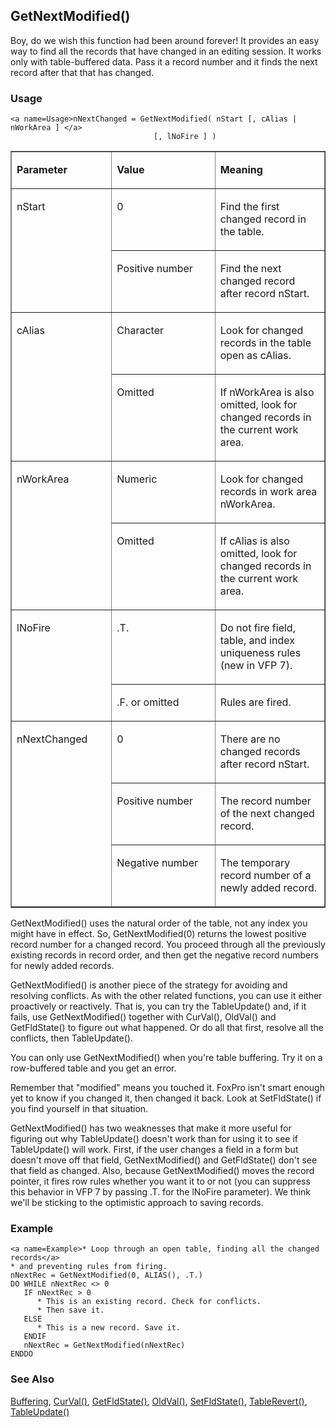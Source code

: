 ## <a name=Title>GetNextModified()</a>
<a name=Introduction>Boy, do we wish this function had been around forever! It provides an easy way to find all the records that have changed in an editing session. It works only with table-buffered data. Pass it a record number and it finds the next record after that that has changed.</a>
### Usage

```foxpro
<a name=Usage>nNextChanged = GetNextModified( nStart [, cAlias | nWorkArea ] </a>
                                [, lNoFire ] )
```

<table border cellspacing=0 cellpadding=0 width=100%>
<tr>
  <td width=32% valign=top>
  <p><b>Parameter</b></p>
  </td>
  <td width=23% valign=top>
  <p><b>Value</b></p>
  </td>
  <td width=45% valign=top>
  <p><b>Meaning</b></p>
  </td>
 </tr>
<tr>
  <td width=32% rowspan=2 valign=top>
  <p><a name=Parameters>nStart</a></p>
  </td>
  
  <td width=23% valign=top>
  <p>0</p>
  </td>
  <td width=45% valign=top>
  <p>Find the first changed record in the table.</p>
  </td>
 </tr>
<tr>
  <td width=33% valign=top>
  <p>Positive number</p>
  </td>
  <td width=67% valign=top>
  <p>Find the next changed record after record nStart.</p>
  </td>
 </tr>
<tr>
  <td width=32% rowspan=2 valign=top>
  <p>cAlias</p>
  </td>
  <td width=23% valign=top>
  <p>Character</p>
  </td>
  <td width=45% valign=top>
  <p>Look for changed records in the table open as cAlias.</p>
  </td>
 </tr>
<tr>
  <td width=33% valign=top>
  <p>Omitted</p>
  </td>
  <td width=67% valign=top>
  <p>If nWorkArea is also omitted, look for changed records in the current work area.</p>
  </td>
 </tr>
<tr>
  <td width=32% rowspan=2 valign=top>
  <p>nWorkArea</p>
  </td>
  <td width=23% valign=top>
  <p>Numeric</p>
  </td>
  <td width=45% valign=top>
  <p>Look for changed records in work area nWorkArea.</p>
  </td>
 </tr>
<tr>
  <td width=33% valign=top>
  <p>Omitted</p>
  </td>
  <td width=67% valign=top>
  <p>If cAlias is also omitted, look for changed records in the current work area.</p>
  </td>
 </tr>
<tr>
  <td width=32% rowspan=2 valign=top>
  <p>lNoFire</p>
  </td>
  <td width=23% valign=top>
  <p>.T.</p>
  </td>
  <td width=45% valign=top>
  <p>Do not fire field, table, and index uniqueness rules (new in VFP 7).</p>
  </td>
 </tr>
<tr>
  <td width=33% valign=top>
  <p>.F. or omitted</p>
  </td>
  <td width=67% valign=top>
  <p>Rules are fired.</p>
  </td>
 </tr>
<tr>
  <td width=32% rowspan=3 valign=top>
  <p>nNextChanged</p>
  </td>
  <td width=23% valign=top>
  <p>0</p>
  </td>
  <td width=45% valign=top>
  <p>There are no changed records after record nStart.</p>
  </td>
 </tr>
<tr>
  <td width=33% valign=top>
  <p>Positive number</p>
  </td>
  <td width=67% valign=top>
  <p>The record number of the next changed record.</p>
  </td>
 </tr>
<tr>
  <td width=33% valign=top>
  <p>Negative number</p>
  </td>
  <td width=67% valign=top>
  <p>The temporary record number of a newly added record.</p>
  </td>
 </tr>
</table>

<a name=Body>GetNextModified() uses the natural order of the table, not any index you might have in effect. So, GetNextModified(0) returns the lowest positive record number for a changed record. You proceed through all the previously existing records in record order, and then get the negative record numbers for newly added records.</a>

GetNextModified() is another piece of the strategy for avoiding and resolving conflicts. As with the other related functions, you can use it either proactively or reactively. That is, you can try the TableUpdate() and, if it fails, use GetNextModified() together with CurVal(), OldVal() and GetFldState() to figure out what happened. Or do all that first, resolve all the conflicts, then TableUpdate().

You can only use GetNextModified() when you're table buffering. Try it on a row-buffered table and you get an error.

Remember that "modified" means you touched it. FoxPro isn't smart enough yet to know if you changed it, then changed it back. Look at SetFldState() if you find yourself in that situation.

GetNextModified() has two weaknesses that make it more useful for figuring out why TableUpdate() doesn't work than for using it to see if TableUpdate() will work. First, if the user changes a field in a form but doesn't move off that field, GetNextModified() and GetFldState() don't see that field as changed. Also, because GetNextModified() moves the record pointer, it fires row rules whether you want it to or not (you can suppress this behavior in VFP 7 by passing .T. for the lNoFire parameter). We think we'll be sticking to the optimistic approach to saving records.
### Example

```foxpro
<a name=Example>* Loop through an open table, finding all the changed records</a>
* and preventing rules from firing.
nNextRec = GetNextModified(0, ALIAS(), .T.)
DO WHILE nNextRec <> 0
   IF nNextRec > 0
      * This is an existing record. Check for conflicts.
      * Then save it.
   ELSE
      * This is a new record. Save it.
   ENDIF
   nNextRec = GetNextModified(nNextRec)
ENDDO
```

### See Also

[Buffering](s4g641.md), [CurVal()](s4g349.md), [GetFldState()](s4g395.md), [OldVal()](s4g349.md), [SetFldState()](s4g395.md), [TableRevert()](s4g407.md), [TableUpdate()](s4g407.md)